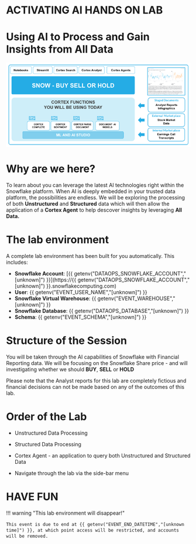 
<head>
  <link rel="stylesheet" type="text/css" href="stylesheets/extra.css">
</head>



# <h0black>ACTIVATING AI </h0black><h0blue>HANDS ON LAB</h0blue>



<h1>Using AI to Process and Gain Insights from All Data</h1>

![alt text](image-1.png)

<h1>Why are we here?</h1>

To learn about you can leverage the latest AI technologies right within the Snowflake platform.  When AI is deeply embedded in your trusted data platform, the possibilities are endless. We will be exploring the processing of both **Unstructured** and **Structured** data which will then allow the application of a **Cortex Agent** to help descover insights by leveraging **All Data.**

<h1> The lab environment</h1>

A complete lab environment has been built for you automatically. This includes:

- **Snowflake Account**: [{{ getenv("DATAOPS_SNOWFLAKE_ACCOUNT","[unknown]") }}](https://{{ getenv("DATAOPS_SNOWFLAKE_ACCOUNT","[unknown]") }}.snowflakecomputing.com)
- **User**: {{ getenv("EVENT_USER_NAME","[unknown]") }}
- **Snowflake Virtual Warehouse**: {{ getenv("EVENT_WAREHOUSE","[unknown]") }}
- **Snowflake Database**: {{ getenv("DATAOPS_DATABASE","[unknown]") }}
- **Schema**: {{ getenv("EVENT_SCHEMA","[unknown]") }}



<h1>Structure of the Session</h1>

You will be taken through the AI capabilities of Snowflake with Financial Reporting data.  We will be focusing on the Snowflake Share price - and will investigating whether we should **BUY**, **SELL** or **HOLD**

Please note that the Analyst reports for this lab are completely fictious and financial decisions can not be made based on any of the outcomes of this lab.

<h1>Order of the Lab</h1>

-    Unstructured Data Processing

-    Structured Data Processing

-    Cortex Agent - an application to query both Unstructured and Structured Data

-    Navigate through the lab via the side-bar menu

<h1>HAVE FUN</h1>




!!! warning "This lab environment will disappear!"

    This event is due to end at {{ getenv("EVENT_END_DATETIME","[unknown time]") }}, at which point access will be restricted, and accounts will be removed.



